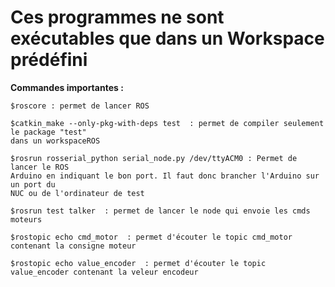 # Ces programmes ne sont exécutables que dans un Workspace prédéfini

**Commandes importantes :**

````
$roscore : permet de lancer ROS
````
````
$catkin_make --only-pkg-with-deps test  : permet de compiler seulement le package "test"
dans un workspaceROS
````
````
$rosrun rosserial_python serial_node.py /dev/ttyACM0 : Permet de lancer le ROS
Arduino en indiquant le bon port. Il faut donc brancher l'Arduino sur un port du
NUC ou de l'ordinateur de test
````
````
$rosrun test talker  : permet de lancer le node qui envoie les cmds moteurs
````
````
$rostopic echo cmd_motor  : permet d'écouter le topic cmd_motor contenant la consigne moteur
````
````
$rostopic echo value_encoder  : permet d'écouter le topic value_encoder contenant la veleur encodeur
````
